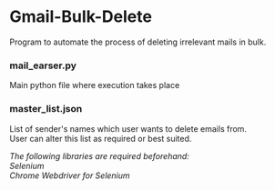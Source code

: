 # Gmail-Bulk-Delete

Program to automate the process of deleting irrelevant mails in bulk.

### mail_earser.py
Main python file where execution takes place

### master_list.json
List of sender's names which user wants to delete emails from.
<br/>User can alter this list as required or best suited.

*The following libraries are required beforehand:*<br/>
_Selenium<br/>
Chrome Webdriver for Selenium_

